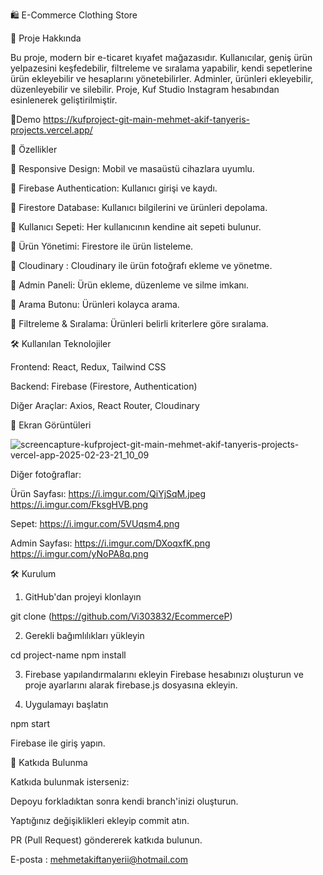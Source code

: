 🛍️ E-Commerce Clothing Store

🚀 Proje Hakkında

Bu proje, modern bir e-ticaret kıyafet mağazasıdır. Kullanıcılar, geniş ürün yelpazesini keşfedebilir, filtreleme ve sıralama yapabilir, kendi sepetlerine ürün ekleyebilir ve hesaplarını yönetebilirler. Adminler, ürünleri ekleyebilir, düzenleyebilir ve silebilir. Proje, Kuf Studio Instagram hesabından esinlenerek geliştirilmiştir.


🚀Demo
https://kufproject-git-main-mehmet-akif-tanyeris-projects.vercel.app/



🎯 Özellikler

🔹 Responsive Design: Mobil ve masaüstü cihazlara uyumlu.

🔹 Firebase Authentication: Kullanıcı girişi ve kaydı.

🔹 Firestore Database: Kullanıcı bilgilerini ve ürünleri depolama.

🔹 Kullanıcı Sepeti: Her kullanıcının kendine ait sepeti bulunur.

🔹 Ürün Yönetimi: Firestore ile ürün listeleme.

🔹 Cloudinary : Cloudinary ile ürün fotoğrafı ekleme ve yönetme.

🔹 Admin Paneli: Ürün ekleme, düzenleme ve silme imkanı.

🔹 Arama Butonu: Ürünleri kolayca arama.

🔹 Filtreleme & Sıralama: Ürünleri belirli kriterlere göre sıralama.



🛠️ Kullanılan Teknolojiler

Frontend: React, Redux, Tailwind CSS

Backend: Firebase (Firestore, Authentication)

Diğer Araçlar: Axios, React Router, Cloudinary



📸 Ekran Görüntüleri


![screencapture-kufproject-git-main-mehmet-akif-tanyeris-projects-vercel-app-2025-02-23-21_10_09](https://github.com/user-attachments/assets/d48e571d-b709-4117-96ef-99691233f88c)


Diğer fotoğraflar:

Ürün Sayfası:
https://i.imgur.com/QiYjSqM.jpeg
https://i.imgur.com/FksgHVB.png

Sepet:
https://i.imgur.com/5VUqsm4.png

Admin Sayfası:
https://i.imgur.com/DXoqxfK.png
https://i.imgur.com/yNoPA8q.png

🛠️ Kurulum

1. GitHub'dan projeyi klonlayın

git clone (https://github.com/Vi303832/EcommerceP)

2. Gerekli bağımlılıkları yükleyin

cd project-name
npm install

3. Firebase yapılandırmalarını ekleyin
Firebase hesabınızı oluşturun ve proje ayarlarını alarak firebase.js dosyasına ekleyin.

4. Uygulamayı başlatın

npm start

Firebase ile giriş yapın.


📌 Katkıda Bulunma

Katkıda bulunmak isterseniz:

Depoyu forkladıktan sonra kendi branch'inizi oluşturun.

Yaptığınız değişiklikleri ekleyip commit atın.

PR (Pull Request) göndererek katkıda bulunun.


E-posta : mehmetakiftanyerii@hotmail.com
